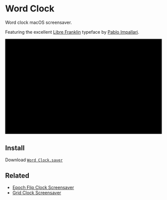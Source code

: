 # Word Clock

Word clock macOS screensaver.

Featuring the excellent [Libre Franklin](https://github.com/impallari/Libre-Franklin) typeface by [Pablo Impallari](http://www.impallari.com).

![screenshot gif](screenshot.gif)

## Install
Download [`Word Clock.saver`](https://github.com/MrDrache333/word-clock-screensaver/releases)

## Related
- [Epoch Flip Clock Screensaver](https://github.com/chrstphrknwtn/epoch-flip-clock-screensaver)
- [Grid Clock Screensaver](https://github.com/chrstphrknwtn/grid-clock-screensaver)
